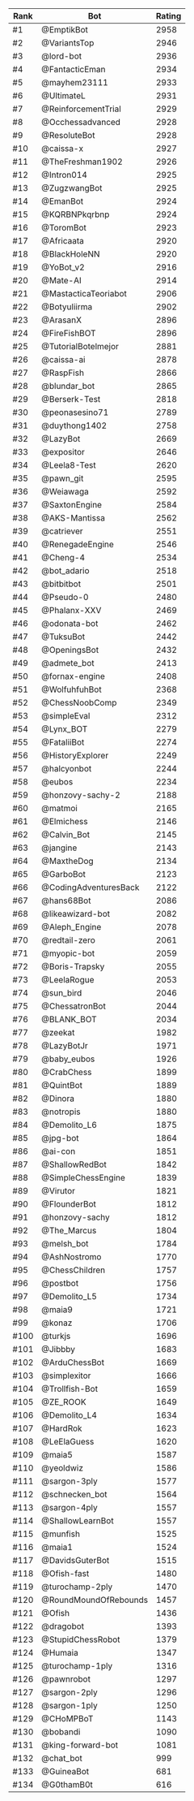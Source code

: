 Rank|Bot|Rating
---|---|---
#1|@EmptikBot|2958
#2|@VariantsTop|2946
#3|@lord-bot|2936
#4|@FantacticEman|2934
#5|@mayhem23111|2933
#6|@UltimateL|2931
#7|@ReinforcementTrial|2929
#8|@Occhessadvanced|2928
#9|@ResoluteBot|2928
#10|@caissa-x|2927
#11|@TheFreshman1902|2926
#12|@Intron014|2925
#13|@ZugzwangBot|2925
#14|@EmanBot|2924
#15|@KQRBNPkqrbnp|2924
#16|@ToromBot|2923
#17|@Africaata|2920
#18|@BlackHoleNN|2920
#19|@YoBot_v2|2916
#20|@Mate-AI|2914
#21|@MastacticaTeoriabot|2906
#22|@Botyuliirma|2902
#23|@ArasanX|2896
#24|@FireFishBOT|2896
#25|@TutorialBotelmejor|2881
#26|@caissa-ai|2878
#27|@RaspFish|2866
#28|@blundar_bot|2865
#29|@Berserk-Test|2818
#30|@peonasesino71|2789
#31|@duythong1402|2758
#32|@LazyBot|2669
#33|@expositor|2646
#34|@Leela8-Test|2620
#35|@pawn_git|2595
#36|@Weiawaga|2592
#37|@SaxtonEngine|2584
#38|@AKS-Mantissa|2562
#39|@catriever|2551
#40|@RenegadeEngine|2546
#41|@Cheng-4|2534
#42|@bot_adario|2518
#43|@bitbitbot|2501
#44|@Pseudo-0|2480
#45|@Phalanx-XXV|2469
#46|@odonata-bot|2462
#47|@TuksuBot|2442
#48|@OpeningsBot|2432
#49|@admete_bot|2413
#50|@fornax-engine|2408
#51|@WolfuhfuhBot|2368
#52|@ChessNoobComp|2349
#53|@simpleEval|2312
#54|@Lynx_BOT|2279
#55|@FataliiBot|2274
#56|@HistoryExplorer|2249
#57|@halcyonbot|2244
#58|@eubos|2234
#59|@honzovy-sachy-2|2188
#60|@matmoi|2165
#61|@Elmichess|2146
#62|@Calvin_Bot|2145
#63|@jangine|2143
#64|@MaxtheDog|2134
#65|@GarboBot|2123
#66|@CodingAdventuresBack|2122
#67|@hans68Bot|2086
#68|@likeawizard-bot|2082
#69|@Aleph_Engine|2078
#70|@redtail-zero|2061
#71|@myopic-bot|2059
#72|@Boris-Trapsky|2055
#73|@LeelaRogue|2053
#74|@sun_bird|2046
#75|@ChessatronBot|2044
#76|@BLANK_BOT|2034
#77|@zeekat|1982
#78|@LazyBotJr|1971
#79|@baby_eubos|1926
#80|@CrabChess|1899
#81|@QuintBot|1889
#82|@Dinora|1880
#83|@notropis|1880
#84|@Demolito_L6|1875
#85|@jpg-bot|1864
#86|@ai-con|1851
#87|@ShallowRedBot|1842
#88|@SimpleChessEngine|1839
#89|@Virutor|1821
#90|@FlounderBot|1812
#91|@honzovy-sachy|1812
#92|@The_Marcus|1804
#93|@melsh_bot|1784
#94|@AshNostromo|1770
#95|@ChessChildren|1757
#96|@postbot|1756
#97|@Demolito_L5|1734
#98|@maia9|1721
#99|@konaz|1706
#100|@turkjs|1696
#101|@Jibbby|1683
#102|@ArduChessBot|1669
#103|@simplexitor|1666
#104|@Trollfish-Bot|1659
#105|@ZE_ROOK|1649
#106|@Demolito_L4|1634
#107|@HardRok|1623
#108|@LeElaGuess|1620
#109|@maia5|1587
#110|@yeoldwiz|1586
#111|@sargon-3ply|1577
#112|@schnecken_bot|1564
#113|@sargon-4ply|1557
#114|@ShallowLearnBot|1557
#115|@munfish|1525
#116|@maia1|1524
#117|@DavidsGuterBot|1515
#118|@Ofish-fast|1480
#119|@turochamp-2ply|1470
#120|@RoundMoundOfRebounds|1457
#121|@Ofish|1436
#122|@dragobot|1393
#123|@StupidChessRobot|1379
#124|@Humaia|1347
#125|@turochamp-1ply|1316
#126|@pawnrobot|1297
#127|@sargon-2ply|1296
#128|@sargon-1ply|1250
#129|@CHoMPBoT|1143
#130|@bobandi|1090
#131|@king-forward-bot|1081
#132|@chat_bot|999
#133|@GuineaBot|681
#134|@G0thamB0t|616
